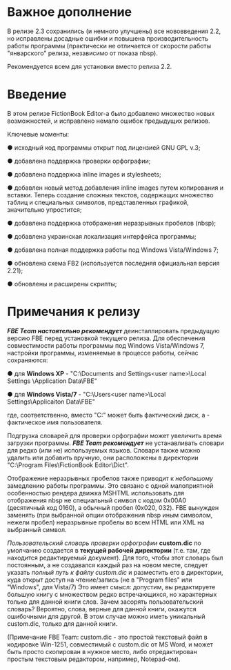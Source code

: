 # Важное дополнение #

В релизе 2.3 сохранились (и немного улучшены) все нововведения 2.2, но исправлены досадные ошибки и повышена производительность работы программы (практически не отличается от скорости работы "январского" релиза, независимо от показа nbsp).

Рекомендуется всем для установки вместо релиза 2.2.

# Введение #

В этом релизе FictionBook Editor-а было добавлено множество новых возможностей, и исправлено немало ошибок предыдущих релизов.

Ключевые моменты:

● исходный код программы открыт под лицензией GNU GPL v.3;

● добавлена поддержка проверки орфографии;

● добавлена поддержка inline images и stylesheets;

● добавлен новый метод добавления  inline images путем копирования и вставки. Теперь создание сложных текстов, содержащих множество таблиц и специальных символов, представленных графикой, значительно упростится;

● добавлена поддержка отображения неразрывных пробелов (nbsp);

● добавлена украинская локализация интерфейса программы;

● добавлена полная поддержка работы под Windows Vista/Windows 7;

● обновлена схема FB2 (используется последняя официальная версия 2.21);

● обновлены и расширены скрипты;

# Примечания к релизу #

_**FBE Team настоятельно рекомендует**_ деинсталлировать предыдущую версию FBE перед установкой текущего релиза. Для обеспечения совместимости работы программы под Windows Vista/Windows 7, настройки программы, изменяемые в процессе работы, сейчас сохраняются:

● для **Windows XP** - "C:\Documents and Settings\<user name>\Local Settings
\Application Data\FBE"

● для **Windows Vista/7** - "C:\Users\<user name>\Local Settings\Applicaiton
Data\FBE"

где, соответственно, вместо "C:\" может быть фактический диск, а <user name> - фактическое
имя пользователя.


Подгрузка словарей для проверки орфографии может увеличить время загрузки программы. _**FBE Team рекомендует**_ не устанавливать словари для редко (или не) используемых языков. Словари также можно удалить или добавить вручную, они расположены в директории "C:\Program Files\FictionBook Editor\Dict".


Отображение неразрывных пробелов также приводит к _небольшому_ замедлению работы программы. Это связано   с одной малоприятной особенностью рендера движка MSHTML использовать для отображения nbsp не специальный символ с кодом 0x00A0 (десятичный код 0160), а обычный пробел (0x020, 032). FBE вынужден заменять (при выбранной опции отображения nbsp иным символом, нежели пробел) неразрывные пробелы во всем HTML или XML на выбранный символ.


_Пользовательский словарь проверки орфографии_ **custom.dic** по умолчанию создается в **текущей рабочей директории** (т.е. там, где находится редактируемый документ). Для того, чтобы этот словарь был постоянным, а не создавался каждый раз на новом месте, следует указать _полный путь к файлу custom.dic_ и разместить его в директории, куда открыт доступ на чтение/запись (не в "Program files" или "Windows", для Vista/7)
Это имеет смысл: допустим, вы редактируете большую книгу с множеством редко встречающихся, но характерных только для данной книги слов. Зачем засорять пользовательский словарь? Вероятно, слова, верные для данной книги, окажутся ошибочными для другой. В этом случае можно иметь уникальный custom.dic, только для данной книги.

(Примечание FBE Team: custom.dic - это простой текстовый файл в кодировке Win-1251, совместимый с custom.dic от MS Word, и может быть просто скопирован в нужное место, либо отредактирован простым текстовым редактором, например, Notepad-ом).